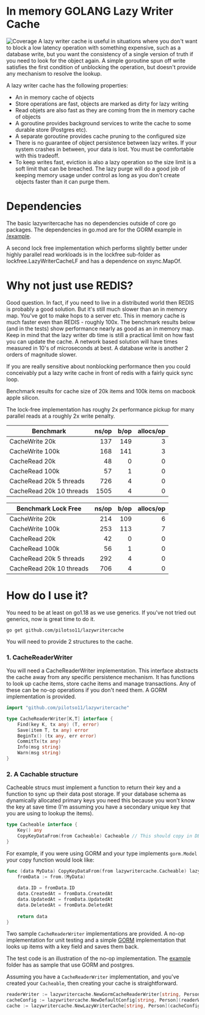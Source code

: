 # In memory GOLANG Lazy Writer Cache  
![Coverage](https://img.shields.io/badge/Coverage-93.7%25-brightgreen)
A lazy writer cache is useful in situations where you don't want to block a low latency operation 
with something expensive, such as a database write, but you want the consistency of a single version 
of truth if you need to look for the object again.   A simple goroutine spun off write satisfies the first
condition of unblocking the operation, but doesn't provide any mechanism to resolve the lookup.

A lazy writer cache has the following properties:
* An in memory cache of objects
* Store operations are fast, objects are marked as dirty for lazy writing
* Read objets are also fast as they are coming from the in memory cache of objects
* A goroutine provides background services to write the cache to some durable store (Postgres etc).
* A separate goroutine provides cache pruning to the configured size
* There is no guarantee of object persistence between lazy writes.   If your system crashes in between, your data is lost.  You must be comfortable with this tradeoff.
* To keep writes fast, eviction is also a lazy operation so the size limit is a soft limit that can be breached.   The lazy purge will do a good job of keeping memory usage under control as long as you don't create objects faster than it can purge them.

# Dependencies

The basic lazywritercache has no dependencies outside of core go packages.   The dependencies in go.mod are for the GORM example in [/example](/example).

A second lock free implementation which performs slightly better under highly parallel read workloads is
in the lockfree sub-folder as lockfree.LazyWriterCacheLF and has a dependence on xsync.MapOf.

# Why not just use REDIS?
Good question.  In fact, if you need to live in a distributed world then REDIS is probably a good solution. But it's still much 
slower than an in memory map.  You've got to make hops to a server etc.   This in memory cache is 
much faster even than REDIS - roughly 100x.  The benchmark results below (and in the tests) show performance nearly as good as an in memory map.  Keep in mind that the lazy writer db time is still a practical limit on how fast you can update the cache.   A network based solution will have times measured
in 10's of microseconds at best.   A database write is another 2 orders of magnitude slower. 

If you are really sensitive about nonblocking performance then
you could conceivably put a lazy write cache in front of redis with a fairly quick sync loop.

Benchmark results for cache size of 20k items and 100k items on macbook apple silicon.

The lock-free implementation has roughy 2x performance pickup for many parallel reads at a roughly 2x write penalty.

| Benchmark                | ns/op | b/op | allocs/op |
|--------------------------|------:|-----:|----------:|
| CacheWrite 20k           |   137 |  149 |         3 |
| CacheWrite 100k          |   168 |  141 |         3 |
| CacheRead 20k            |    48 |    0 |         0 |
| CacheRead 100k           |    57 |    1 |         0 |
| CacheRead 20k 5 threads  |   726 |    4 |         0 |
| CacheRead 20k 10 threads |  1505 |    4 |         0 |

| Benchmark Lock Free      | ns/op | b/op | allocs/op |
|--------------------------|------:|-----:|----------:|
| CacheWrite 20k           |   214 |  109 |         6 |
| CacheWrite 100k          |   253 |  113 |         7 |
| CacheRead 20k            |    42 |    0 |         0 |
| CacheRead 100k           |    56 |    1 |         0 |
| CacheRead 20k 5 threads  |   292 |    4 |         0 |
| CacheRead 20k 10 threads |   706 |    4 |         0 |


# How do I use it?

You need to be at least on go1.18 as we use generics.  If you've not tried out generics, now is great time to do it.

```shell
go get github.com/pilotso11/lazywritercache
```

You will need to provide 2 structures to the cache. 

### 1. CacheReaderWriter
You will need a CacheReaderWriter implementation.   This interface abstracts the cache away from any specific persistence mechanism.
It has functions to look up cache items, store cache items and manage transactions.
Any of these can be no-op operations if you don't need them.
A GORM implementation is provided. 
```go
import "github.com/pilotso11/lazywritercache"

type CacheReaderWriter[K,T] interface {
	Find(key K, tx any) (T, error)
	Save(item T, tx any) error
	BeginTx() (tx any, err error)
	CommitTx(tx any)
	Info(msg string)
	Warn(msg string)
}
```
### 2. A Cachable structure
Cacheable strucs must implement a function to return their key and a function to sync up their data post storage.  If your database schema as dynamically allocated primary keys you need this because
you won't know the key at save time (I'm assuming you have a secondary unique key that you are using to lookup the items).
```go
type Cacheable interface {
	Key() any
	CopyKeyDataFrom(from Cacheable) Cacheable // This should copy in DB only ID fields.  If gorm.Model is implement this is ID, creationTime, updateTime, deleteTime
}
```
For example, if you were using GORM and your type implements `gorm.Model` your copy function would look like:
```go
func (data MyData) CopyKeyDataFrom(from lazywritercache.Cacheable) lazywritercache.CacheItem {
    fromData := from.(MyData)  
    
    data.ID = fromData.ID
    data.CreatedAt = fromData.CreatedAt
    data.UpdatedAt = fromData.UpdatedAt
    data.DeletedAt = fromData.DeletedAt
    
    return data
}

```
Two sample `CacheReaderWriter` implementations are provided.  A no-op implementation for unit testing
and a simple [GORM](https://gorm.io) implementation that looks up items with a key field and saves them back.

The test code is an illustration of the no-op implementation.  The [example](/example) folder has
as sample that use GORM and postgres.

Assuming you have a `CacheReaderWriter` implementation, and you've created your `Cacheable`, then creating your cache is 
straightforward.
```go
readerWriter := lazywritercache.NewGormCacheReaderWriter[string, Person](db, NewEmptyPerson)
cacheConfig := lazywritercache.NewDefaultConfig[string, Person](readerWriter)
cache := lazywritercache.NewLazyWriterCache[string, Person](cacheConfig)
```
